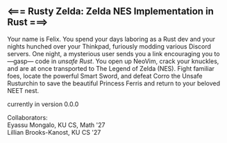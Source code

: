 ## <=== Rusty Zelda: Zelda NES Implementation in Rust ===>

Your name is Felix. You spend your days laboring as a Rust dev and your nights hunched over your Thinkpad,
furiously modding various Discord servers. One night, a mysterious user sends you a link encouraging you to —gasp— code in
*unsafe Rust*. You open up NeoVim, crack your knuckles, and are at once transported to The Legend of Zelda (NES). Fight
familiar foes, locate the powerful Smart Sword, and defeat Corro the Unsafe Rusturchin to save the beautiful Princess Ferris and return to your
beloved NEET nest. 

currently in version 0.0.0 
 
Collaborators: <br>
Eyassu Mongalo, KU CS, Math '27 <br>
Lillian Brooks-Kanost, KU CS '27


